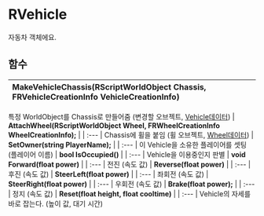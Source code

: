 # **RVehicle**

자동차 객체에요. 
## **함수**

| **MakeVehicleChassis(RScriptWorldObject Chassis, FRVehicleCreationInfo VehicleCreationInfo)** |
| :--- |
특정 WorldObject를 Chassis로 만들어줌 (변경할 오브젝트, [Vehicle데이터](https://ditoland-utplus.gitbook.io/ditoland/api-reference/common/vehiclecreationinfo))
| **AttachWheel(RScriptWorldObject Wheel, FRWheelCreationInfo WheelCreationInfo);** |
| :--- |
Chassis에 휠을 붙임 (휠 오브젝트, [Wheel데이터](https://ditoland-utplus.gitbook.io/ditoland/api-reference/common/wheelcreationinfo))
| **SetOwner(string PlayerName);** |
| :--- |
이 Vehicle을 소유한 플레이어를 셋팅 (플레이어 이름) 
| **bool IsOccupied()** |
| :--- |
Vehicle을 이용중인지 판별 
| **void Forward(float power)** |
| :--- |
전진 (속도 값) 
| **Reverse(float power)** |
| :--- |
후진 (속도 값) 
| **SteerLeft(float power)** |
| :--- |
좌회전 (속도 값) 
| **SteerRight(float power)** |
| :--- |
우회전 (속도 값) 
| **Brake(float power);** |
| :--- |
정지 (속도 값) 
| **Reset(float height, float cooltime)** |
| :--- |
Vehicle의 자세를 바로 잡는다. (높이 값, 대기 시간) 
